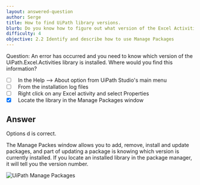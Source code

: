 ```yaml
---
layout: answered-question
author: Serge
title: How to find UiPath library versions.
blurb: Do you know how to figure out what version of the Excel Activities library is installed in UiPath Studio?
difficulty: 4
objective: 2.2 Identify and describe how to use Manage Packages
---
```


Question: An error has occurred and you need to know which version of the UiPath.Excel.Activities library is installed. Where would you find this information?

- [ ] &nbsp;  In the Help --> About option from UiPath Studio's main menu
- [ ] &nbsp;  From the installation log files
- [ ] &nbsp;  Right click on any Excel activity and select Properties
- [x] &nbsp;  Locate the library in the Manage Packages window

## Answer

Options d is correct.

The Manage Packes window allows you to add, remove, install and update packages, and part of updating a package is knowing which version is currently installed. If you locate an installed library in the package manager, it will tell you the version number.

![UiPath Manage Packages](https://files.readme.io/a6753e2-image_46.png "The UiPath cert has a few questions on the package manager.")
